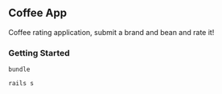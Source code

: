 ## Coffee App

Coffee rating application, submit a brand and bean and rate it!

### Getting Started

`bundle`

`rails s`